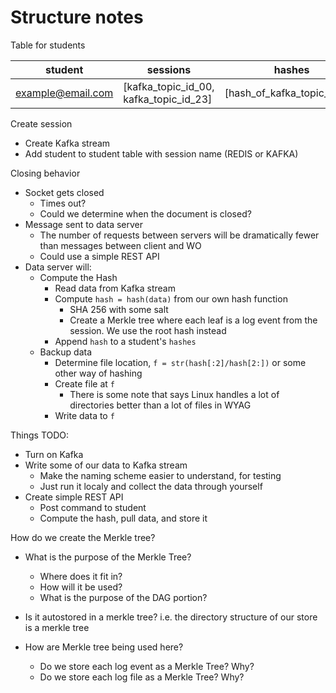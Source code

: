 # Structure notes

Table for students

student | sessions | hashes
---|---|---
example@email.com | \[kafka_topic_id_00, kafka_topic_id_23\] | \[hash_of_kafka_topic_id_00\]

Create session

* Create Kafka stream
* Add student to student table with session name (REDIS or KAFKA)

Closing behavior

* Socket gets closed
  * Times out?
  * Could we determine when the document is closed?
* Message sent to data server
  * The number of requests between servers will be dramatically fewer than messages between client and WO
  * Could use a simple REST API
* Data server will:
  * Compute the Hash
    * Read data from Kafka stream
    * Compute `hash = hash(data)` from our own hash function
      * SHA 256 with some salt
      * Create a Merkle tree where each leaf is a log event from the session. We use the root hash instead
    * Append `hash` to a student's `hashes`
  * Backup data
    * Determine file location, `f = str(hash[:2]/hash[2:])` or some other way of hashing
    * Create file at `f`
      * There is some note that says Linux handles a lot of directories better than a lot of files in WYAG
    * Write data to `f`

Things TODO:

* Turn on Kafka
* Write some of our data to Kafka stream
  * Make the naming scheme easier to understand, for testing
  * Just run it localy and collect the data through yourself
* Create simple REST API
  * Post command to student
  * Compute the hash, pull data, and store it

How do we create the Merkle tree?

* What is the purpose of the Merkle Tree?
  * Where does it fit in?
  * How will it be used?
  * What is the purpose of the DAG portion?

* Is it autostored in a merkle tree? i.e. the directory structure of our store is a merkle tree
* How are Merkle tree being used here?
  * Do we store each log event as a Merkle Tree? Why?
  * Do we store each log file as a Merkle Tree? Why?
